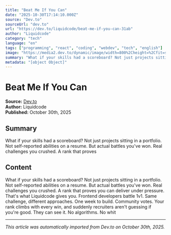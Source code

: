 ```yaml
---
title: "Beat Me If You Can"
date: "2025-10-30T17:14:10.000Z"
source: "Dev.to"
sourceUrl: "dev.to"
url: "https://dev.to/liquidcode/beat-me-if-you-can-31ab"
author: "Liquidcode"
category: "tech"
language: "en"
tags: ["programming", "react", "coding", "webdev", "tech", "english"]
image: "https://media2.dev.to/dynamic/image/width=800%2Cheight=%2Cfit=scale-down%2Cgravity=auto%2Cformat=auto/https%3A%2F%2Fdev-to-uploads.s3.amazonaws.com%2Fuploads%2Farticles%2Fqtmolut2k5gz7647bipr.gif"
summary: "What if your skills had a scoreboard? Not just projects sitting in a portfolio. Not self-reported abilities on a resume. But actual battles you've won. Real challenges you crushed. A rank that proves "
metadata: "[object Object]"
---
```


# Beat Me If You Can

**Source:** [Dev.to](https://dev.to/liquidcode/beat-me-if-you-can-31ab)  
**Author:** Liquidcode  
**Published:** October 30th, 2025  

## Summary

What if your skills had a scoreboard? Not just projects sitting in a portfolio. Not self-reported abilities on a resume. But actual battles you've won. Real challenges you crushed. A rank that proves 

## Content

What if your skills had a scoreboard? Not just projects sitting in a portfolio. Not self-reported abilities on a resume. But actual battles you've won. Real challenges you crushed. A rank that proves you can deliver under pressure. That's what Liquidcode gives you. Frontend developers battle 1v1. Same challenge, different approaches. One week to build. Community votes. Your rank climbs with every win, and suddenly recruiters aren't guessing if you're good. They can see it. No algorithms. No whit

---

*This article was automatically imported from Dev.to on October 30th, 2025.*
